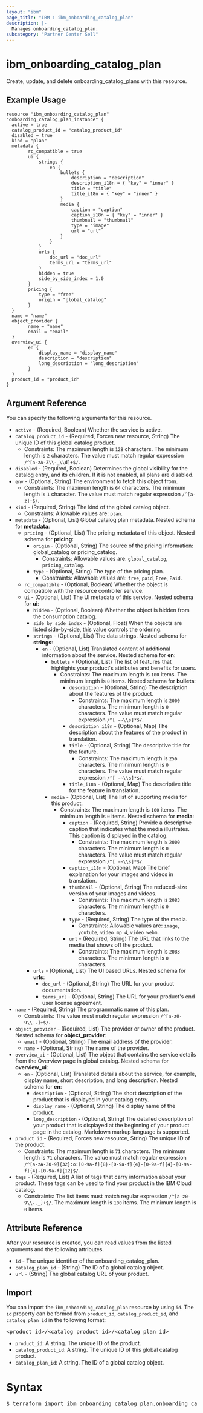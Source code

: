 ```yaml
---
layout: "ibm"
page_title: "IBM : ibm_onboarding_catalog_plan"
description: |-
  Manages onboarding_catalog_plan.
subcategory: "Partner Center Sell"
---
```


# ibm_onboarding_catalog_plan

Create, update, and delete onboarding_catalog_plans with this resource.

## Example Usage

```hcl
resource "ibm_onboarding_catalog_plan" "onboarding_catalog_plan_instance" {
  active = true
  catalog_product_id = "catalog_product_id"
  disabled = true
  kind = "plan"
  metadata {
		rc_compatible = true
		ui {
			strings {
				en {
					bullets {
						description = "description"
						description_i18n = { "key" = "inner" }
						title = "title"
						title_i18n = { "key" = "inner" }
					}
					media {
						caption = "caption"
						caption_i18n = { "key" = "inner" }
						thumbnail = "thumbnail"
						type = "image"
						url = "url"
					}
				}
			}
			urls {
				doc_url = "doc_url"
				terms_url = "terms_url"
			}
			hidden = true
			side_by_side_index = 1.0
		}
		pricing {
			type = "free"
			origin = "global_catalog"
		}
  }
  name = "name"
  object_provider {
		name = "name"
		email = "email"
  }
  overview_ui {
		en {
			display_name = "display_name"
			description = "description"
			long_description = "long_description"
		}
  }
  product_id = "product_id"
}
```

## Argument Reference

You can specify the following arguments for this resource.

* `active` - (Required, Boolean) Whether the service is active.
* `catalog_product_id` - (Required, Forces new resource, String) The unique ID of this global catalog product.
  * Constraints: The maximum length is `128` characters. The minimum length is `2` characters. The value must match regular expression `/^[a-zA-Z\\-_\\d]+$/`.
* `disabled` - (Required, Boolean) Determines the global visibility for the catalog entry, and its children. If it is not enabled, all plans are disabled.
* `env` - (Optional, String) The environment to fetch this object from.
  * Constraints: The maximum length is `64` characters. The minimum length is `1` character. The value must match regular expression `/^[a-z]+$/`.
* `kind` - (Required, String) The kind of the global catalog object.
  * Constraints: Allowable values are: `plan`.
* `metadata` - (Optional, List) Global catalog plan metadata.
Nested schema for **metadata**:
	* `pricing` - (Optional, List) The pricing metadata of this object.
	Nested schema for **pricing**:
		* `origin` - (Optional, String) The source of the pricing information: global_catalog or pricing_catalog.
		  * Constraints: Allowable values are: `global_catalog`, `pricing_catalog`.
		* `type` - (Optional, String) The type of the pricing plan.
		  * Constraints: Allowable values are: `free`, `paid`, `Free`, `Paid`.
	* `rc_compatible` - (Optional, Boolean) Whether the object is compatible with the resource controller service.
	* `ui` - (Optional, List) The UI metadata of this service.
	Nested schema for **ui**:
		* `hidden` - (Optional, Boolean) Whether the object is hidden from the consumption catalog.
		* `side_by_side_index` - (Optional, Float) When the objects are listed side-by-side, this value controls the ordering.
		* `strings` - (Optional, List) The data strings.
		Nested schema for **strings**:
			* `en` - (Optional, List) Translated content of additional information about the service.
			Nested schema for **en**:
				* `bullets` - (Optional, List) The list of features that highlights your product's attributes and benefits for users.
				  * Constraints: The maximum length is `100` items. The minimum length is `0` items.
				Nested schema for **bullets**:
					* `description` - (Optional, String) The description about the features of the product.
					  * Constraints: The maximum length is `2000` characters. The minimum length is `0` characters. The value must match regular expression `/^[ -~\\s]*$/`.
					* `description_i18n` - (Optional, Map) The description about the features of the product in translation.
					* `title` - (Optional, String) The descriptive title for the feature.
					  * Constraints: The maximum length is `256` characters. The minimum length is `0` characters. The value must match regular expression `/^[ -~\\s]*$/`.
					* `title_i18n` - (Optional, Map) The descriptive title for the feature in translation.
				* `media` - (Optional, List) The list of supporting media for this product.
				  * Constraints: The maximum length is `100` items. The minimum length is `0` items.
				Nested schema for **media**:
					* `caption` - (Required, String) Provide a descriptive caption that indicates what the media illustrates. This caption is displayed in the catalog.
					  * Constraints: The maximum length is `2000` characters. The minimum length is `0` characters. The value must match regular expression `/^[ -~\\s]*$/`.
					* `caption_i18n` - (Optional, Map) The brief explanation for your images and videos in translation.
					* `thumbnail` - (Optional, String) The reduced-size version of your images and videos.
					  * Constraints: The maximum length is `2083` characters. The minimum length is `0` characters.
					* `type` - (Required, String) The type of the media.
					  * Constraints: Allowable values are: `image`, `youtube`, `video_mp_4`, `video_webm`.
					* `url` - (Required, String) The URL that links to the media that shows off the product.
					  * Constraints: The maximum length is `2083` characters. The minimum length is `0` characters.
		* `urls` - (Optional, List) The UI based URLs.
		Nested schema for **urls**:
			* `doc_url` - (Optional, String) The URL for your product documentation.
			* `terms_url` - (Optional, String) The URL for your product's end user license agreement.
* `name` - (Required, String) The programmatic name of this plan.
  * Constraints: The value must match regular expression `/^[a-z0-9\\-.]+$/`.
* `object_provider` - (Required, List) The provider or owner of the product.
Nested schema for **object_provider**:
	* `email` - (Optional, String) The email address of the provider.
	* `name` - (Optional, String) The name of the provider.
* `overview_ui` - (Optional, List) The object that contains the service details from the Overview page in global catalog.
Nested schema for **overview_ui**:
	* `en` - (Optional, List) Translated details about the service, for example, display name, short description, and long description.
	Nested schema for **en**:
		* `description` - (Optional, String) The short description of the product that is displayed in your catalog entry.
		* `display_name` - (Optional, String) The display name of the product.
		* `long_description` - (Optional, String) The detailed description of your product that is displayed at the beginning of your product page in the catalog. Markdown markup language is supported.
* `product_id` - (Required, Forces new resource, String) The unique ID of the product.
  * Constraints: The maximum length is `71` characters. The minimum length is `71` characters. The value must match regular expression `/^[a-zA-Z0-9]{32}:o:[0-9a-f]{8}-[0-9a-f]{4}-[0-9a-f]{4}-[0-9a-f]{4}-[0-9a-f]{12}$/`.
* `tags` - (Required, List) A list of tags that carry information about your product. These tags can be used to find your product in the IBM Cloud catalog.
  * Constraints: The list items must match regular expression `/^[a-z0-9\\-._]+$/`. The maximum length is `100` items. The minimum length is `0` items.

## Attribute Reference

After your resource is created, you can read values from the listed arguments and the following attributes.

* `id` - The unique identifier of the onboarding_catalog_plan.
* `catalog_plan_id` - (String) The ID of a global catalog object.
* `url` - (String) The global catalog URL of your product.


## Import

You can import the `ibm_onboarding_catalog_plan` resource by using `id`.
The `id` property can be formed from `product_id`, `catalog_product_id`, and `catalog_plan_id` in the following format:

<pre>
&lt;product_id&gt;/&lt;catalog_product_id&gt;/&lt;catalog_plan_id&gt;
</pre>
* `product_id`: A string. The unique ID of the product.
* `catalog_product_id`: A string. The unique ID of this global catalog product.
* `catalog_plan_id`: A string. The ID of a global catalog object.

# Syntax
<pre>
$ terraform import ibm_onboarding_catalog_plan.onboarding_catalog_plan &lt;product_id&gt;/&lt;catalog_product_id&gt;/&lt;catalog_plan_id&gt;
</pre>
